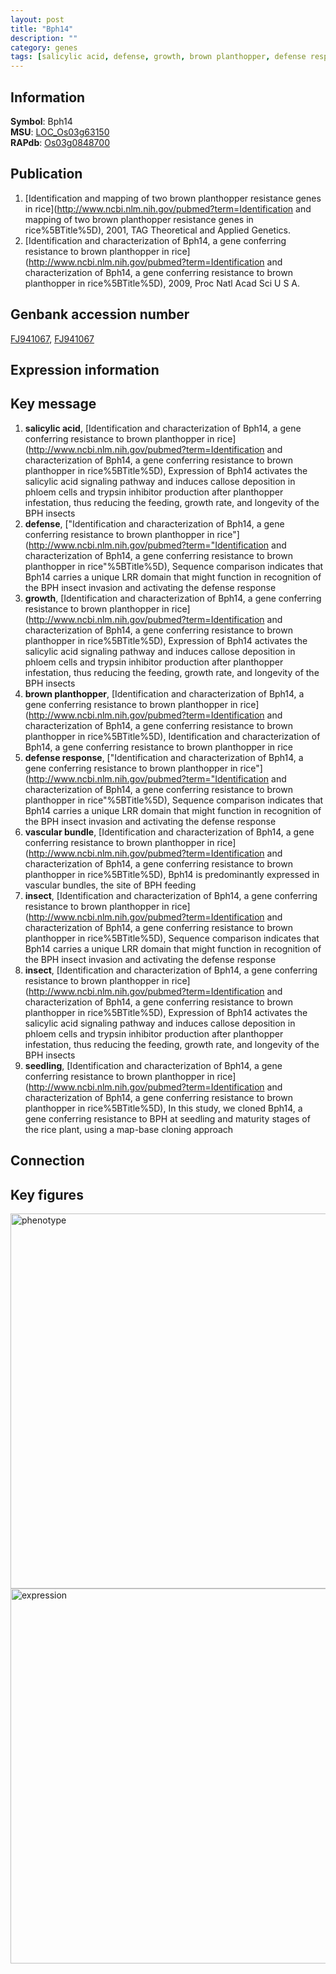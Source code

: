 ```yaml
---
layout: post
title: "Bph14"
description: ""
category: genes
tags: [salicylic acid, defense, growth, brown planthopper, defense response, vascular bundle, insect, seedling]
---
```


## Information
__Symbol__: Bph14  
__MSU__: [LOC_Os03g63150](http://rice.plantbiology.msu.edu/cgi-bin/ORF_infopage.cgi?orf=LOC_Os03g63150)  
__RAPdb__: [Os03g0848700](http://rapdb.dna.affrc.go.jp/viewer/gbrowse_details/irgsp1?name=Os03g0848700)  

## Publication
1. [Identification and mapping of two brown planthopper resistance genes in rice](http://www.ncbi.nlm.nih.gov/pubmed?term=Identification and mapping of two brown planthopper resistance genes in rice%5BTitle%5D), 2001, TAG Theoretical and Applied Genetics.
2. [Identification and characterization of Bph14, a gene conferring resistance to brown planthopper in rice](http://www.ncbi.nlm.nih.gov/pubmed?term=Identification and characterization of Bph14, a gene conferring resistance to brown planthopper in rice%5BTitle%5D), 2009, Proc Natl Acad Sci U S A.

## Genbank accession number
[FJ941067](http://www.ncbi.nlm.nih.gov/nuccore/FJ941067), [FJ941067](http://www.ncbi.nlm.nih.gov/nuccore/FJ941067)  

## Expression information

## Key message
1. __salicylic acid__, [Identification and characterization of Bph14, a gene conferring resistance to brown planthopper in rice](http://www.ncbi.nlm.nih.gov/pubmed?term=Identification and characterization of Bph14, a gene conferring resistance to brown planthopper in rice%5BTitle%5D),  Expression of Bph14 activates the salicylic acid signaling pathway and induces callose deposition in phloem cells and trypsin inhibitor production after planthopper infestation, thus reducing the feeding, growth rate, and longevity of the BPH insects
2. __defense__, ["Identification and characterization of Bph14, a gene conferring resistance to brown planthopper in rice"](http://www.ncbi.nlm.nih.gov/pubmed?term="Identification and characterization of Bph14, a gene conferring resistance to brown planthopper in rice"%5BTitle%5D),  Sequence comparison indicates that Bph14 carries a unique LRR domain that might function in recognition of the BPH insect invasion and activating the defense response
3. __growth__, [Identification and characterization of Bph14, a gene conferring resistance to brown planthopper in rice](http://www.ncbi.nlm.nih.gov/pubmed?term=Identification and characterization of Bph14, a gene conferring resistance to brown planthopper in rice%5BTitle%5D),  Expression of Bph14 activates the salicylic acid signaling pathway and induces callose deposition in phloem cells and trypsin inhibitor production after planthopper infestation, thus reducing the feeding, growth rate, and longevity of the BPH insects
4. __brown planthopper__, [Identification and characterization of Bph14, a gene conferring resistance to brown planthopper in rice](http://www.ncbi.nlm.nih.gov/pubmed?term=Identification and characterization of Bph14, a gene conferring resistance to brown planthopper in rice%5BTitle%5D), Identification and characterization of Bph14, a gene conferring resistance to brown planthopper in rice
5. __defense response__, ["Identification and characterization of Bph14, a gene conferring resistance to brown planthopper in rice"](http://www.ncbi.nlm.nih.gov/pubmed?term="Identification and characterization of Bph14, a gene conferring resistance to brown planthopper in rice"%5BTitle%5D),  Sequence comparison indicates that Bph14 carries a unique LRR domain that might function in recognition of the BPH insect invasion and activating the defense response
6. __vascular bundle__, [Identification and characterization of Bph14, a gene conferring resistance to brown planthopper in rice](http://www.ncbi.nlm.nih.gov/pubmed?term=Identification and characterization of Bph14, a gene conferring resistance to brown planthopper in rice%5BTitle%5D),  Bph14 is predominantly expressed in vascular bundles, the site of BPH feeding
7. __insect__, [Identification and characterization of Bph14, a gene conferring resistance to brown planthopper in rice](http://www.ncbi.nlm.nih.gov/pubmed?term=Identification and characterization of Bph14, a gene conferring resistance to brown planthopper in rice%5BTitle%5D),  Sequence comparison indicates that Bph14 carries a unique LRR domain that might function in recognition of the BPH insect invasion and activating the defense response
8. __insect__, [Identification and characterization of Bph14, a gene conferring resistance to brown planthopper in rice](http://www.ncbi.nlm.nih.gov/pubmed?term=Identification and characterization of Bph14, a gene conferring resistance to brown planthopper in rice%5BTitle%5D),  Expression of Bph14 activates the salicylic acid signaling pathway and induces callose deposition in phloem cells and trypsin inhibitor production after planthopper infestation, thus reducing the feeding, growth rate, and longevity of the BPH insects
9. __seedling__, [Identification and characterization of Bph14, a gene conferring resistance to brown planthopper in rice](http://www.ncbi.nlm.nih.gov/pubmed?term=Identification and characterization of Bph14, a gene conferring resistance to brown planthopper in rice%5BTitle%5D),  In this study, we cloned Bph14, a gene conferring resistance to BPH at seedling and maturity stages of the rice plant, using a map-base cloning approach

## Connection

## Key figures
<img src="http://ricencode.github.io/images/Bph14.pheno.png" alt="phenotype"  style="width: 600px;"/>

<img src="http://ricencode.github.io/images/Bph14.exp.png" alt="expression"  style="width: 600px;"/>


